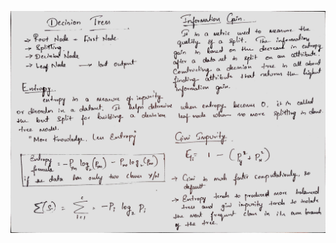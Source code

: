 ![](https://github.com/praj2408/Machine-Learning-Hand-Written-Notes/blob/main/Decision%20Tree/01%20Decision%20Trees.jpg)
